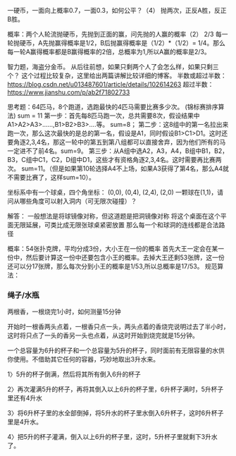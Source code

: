 一硬币，一面向上概率0.7，一面0.3，如何公平？（4）
抛两次，正反A胜，反正B胜。

概率：两个人轮流抛硬币，先抛到正面的赢，问先抛的人赢的概率（2）
2/3
每一轮抛硬币，A先抛赢得概率是1/2，B后抛赢得概率是（1/2）*（1/2）= 1/4。那么每一轮A赢得概率都是B赢得概率的2倍，总概率为1,所以A赢的概率是2/3。

智力题，海盗分金币。
从后往前想，如果只剩两个人了会怎么样，如果只剩三个？
这个过程比较复杂，这里给出两篇讲解比较详细的博客。
半数或超过半数：https://blog.csdn.net/u013487601/article/details/102614263
超过半数：https://www.jianshu.com/p/ab2f71802733

思考题：64匹马，8个跑道，选跑最快的4匹马需要比赛多少次。
(锦标赛排序算法) sum = 11
第一步：首先每8匹马跑一次，总共需要8次，假设结果中A1>A2>A3>......,B1>B2>B3>....等。 sum=8；
第二步：这8组中的第一名拉出来跑一次，那么这次最快的是总的第一名，假设是A1，同时假设B1>C1>D1。这时还要角逐2,3,4名，那这一轮中的第五到第八组都可以直接舍弃，因为他们所有的马一定进不了前4名。sum=9。
第三步：从A组中选A2，A3，A4，B组中B1，B2，B3，C组中C1，C2，D组中D1，这些才有资格角逐2,3,4名。这时需要再比赛两次。 sum=11。（但是如果第10轮选择A4不上场，如果A3获得了第4名，那么A4就不需要比赛了，这样sum=10）。

坐标系中有一个球桌，四个角坐标：
(0,0), (0,4), (2,4), (2,0)
一颗球在(1,1)，请问从哪些角度可以射入洞内（可无限次碰撞）？

解答：
一般想法是将球镜像对称，但这道题是把洞镜像对称
将这个桌面在这个平面无限延展，可类比成无限张球桌紧密放置
那么每一个和球洞的连线都是合法路径

概率：54张扑克牌，平均分成3份，大小王在一份的概率
首先大王一定会在某一份中，然后要计算这一份中还要包含小王的概率。去掉大王还剩53张牌，这一份还可以分17张牌，那么每次分到小王的概率是1/53,所以总概率是17/53。
规范算法：

### 绳子/水瓶

两根香，一根烧完1小时，如何测量15分钟

开始时一根香两头点着，一根香只点一头，两头点着的香烧完说明过去了半小时，这时将只点了一头的香另一头也点着，从这时开始到烧完就是15分钟。

一个总容量为6升的杯子和一个总容量为5升的杯子，同时面前有无限容量的水供你使用。不借助其它任何的容器，巧妙地取出3升水来。

1〉5升的杯子倒满，然后将其所有倒入6升的杯子

2〉再次灌满5升的杯子，再将其倒入以上6升的杯子里，6升杯子满时，5升杯子里还有4升水

3〉将6升杯子里的水全部倒掉，将5升水的杯子里水倒入6升杯子，这时6升杯子里是4升水。

4〉把5升的杯子灌满，倒入以上6升的杯子里，这时，5升杯子里就剩下3升水了。